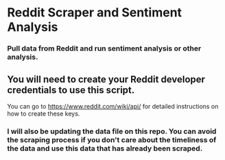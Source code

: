 # Reddit Scraper and Sentiment Analysis

### Pull data from Reddit and run sentiment analysis or other analysis. 


## You will need to create your Reddit developer credentials to use this script. 

You can go to https://www.reddit.com/wiki/api/ for detailed instructions on how to create these keys. 


### I will also be updating the data file on this repo. You can avoid the scraping process if you don't care about the timeliness of the data and use this data that has already been scraped. 

